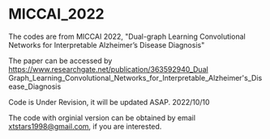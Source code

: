 # MICCAI_2022
The codes are from MICCAI 2022, "Dual-graph Learning Convolutional Networks for Interpretable Alzheimer’s Disease Diagnosis"

The paper can be accessed by https://www.researchgate.net/publication/363592940_Dual Graph_Learning_Convolutional_Networks_for_Interpretable_Alzheimer's_Disease_Diagnosis

Code is Under Revision, it will be updated ASAP. 2022/10/10

The code with orginial version can be obtained by email xtstars1998@gmail.com, if you are interested. 
